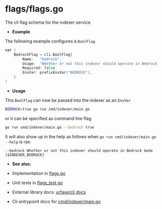 # flags/flags.go

The cli flag schema for the indexer service

- **Example**

The following example configures a `BoolFlag` 

```go
var (
	BedrockFlag = cli.BoolFlag{
		Name:   "bedrock",
		Usage:  "Whether or not this indexer should operate in Bedrock mode",
		Required: false
		EnvVar: prefixEnvVar("BEDROCK"),
	}
)
```

- **Usage**

This `BoolFlag` can now be passed into the indexer as an `EnvVar`

```bash
BEDROCK=true go run cmd/indexer/main.go
```

or it can be specified as command line flag 

```bash
go run cmd/indexer/main.go --bedrock true
```

It will also show up in the help as follows when `go run cmd/indexer/main.go --help` is ran

```
--bedrock Whether or not this indexer should operate in Bedrock mode [$INDEXER_BEDROCK]
```

- **See also:** 

- Implementation in [flags.go](./flags.go)
- Unit tests in [flags_test.go](../cmd/indexer/README.md)
- External library docs: [urfave/cli docs](https://cli.urfave.org/v1/examples/flags)
- Cli entrypoint docs for [cmd/indexer/main.go](../cmd/indexer/README.md)

